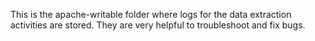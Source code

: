 This is the apache-writable folder where logs for the data extraction activities are stored. They are very helpful to troubleshoot and fix bugs.

